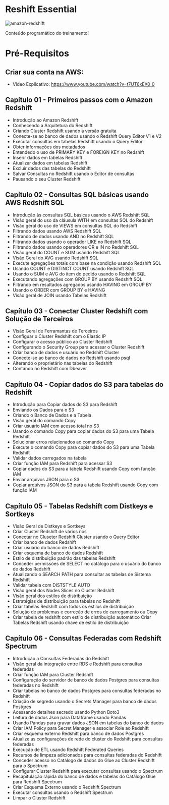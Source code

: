 # Reshift Essential

![amazon-redshift](https://github.com/elimesquita/redshift-essential/assets/87777462/fcbdaad2-22d6-4ad2-b3f5-03771010b30f)




Conteúdo programático do treinamento!

# Pré-Requisitos
## Criar sua conta na AWS:
  - Vídeo Explicativo: https://www.youtube.com/watch?v=t7UT6xEX0_0
    

## Capítulo 01 - Primeiros passos com o Amazon Redshift
- Introdução ao Amazon Redshift
- Conhecendo a Arquitetura do Redshift
- Criando Cluster Redshift usando a versão gratuita
- Conecte-se ao banco de dados usando o Redshift Query Editor V1 e V2
- Executar consultas em tabelas Redshift usando o Query Editor
- Obter informações dos metadados
- Entendedo o uso de PRIMARY KEY e FOREIGN KEY no Redshift
- Inserir dados em tabelas Redshift
- Atualizar dados em tabelas Redshift
- Excluir dados das tabelas do Redshift
- Salvar Consultas no Redshift usando o Editor de consultas
- Pausando o seu Cluster Redshift

## Capítulo 02 - Consultas SQL básicas usando AWS Redshift SQL
- Introdução às consultas SQL básicas usando o AWS Redshift SQL
- Visão geral do uso da cláusula WITH em consultas SQL do Redshift
- Visão geral do uso de VIEWS em consultas SQL do Redshift
- Filtrando dados usando AWS Redshift SQL
- Filtrando de dados usando AND no Redshift SQL
- Filtrando dados usando o operador LIKE no Redshift SQL
- Filtrando dados usando operadores OR e IN no Redshift SQL
- Visão geral do COUNT e SUM usando Redshift SQL
- Visão Geral do AVG usando Redshift SQL
- Execute agregações totais com base na condição usando Redshift SQL
- Usando COUNT e DISTINCT COUNT usando Redshift SQL
- Usando o SUM e AVG do item do pedido usando o Redshift SQL
- Executando agregações com GROUP BY usando Redshift SQL
- Filtrando em resultados agregados usando HAVING em GROUP BY
- Usando o ORDER com GROUP BY e HAVING
- Visão geral de JOIN usando Tabelas Redshift

## Capítulo 03 - Conectar Cluster Redshift com Solução de Terceiros
- Visão Geral de Ferramantas de Terceiros
- Configuar o Cluster Redshift com o Elastic IP 
- Configurar o acesso público ao Cluster Redshift
- Configurando o Security Group para acessar o Cluster Redshift
- Criar banco de dados e usuário no Redshift Cluster
- Conecte-se ao banco de dados no Redshift usando psql
- Alterando o proprietário nas tabelas do Redshift
- Contando no Redshift com Dbeaver

## Capítulo 04 - Copiar dados do S3 para tabelas do Redshift
- Introdução para Copiar dados do S3 para Redshift
- Enviando os Dados para o S3
- Criando o Banco de Dados e a Tabela
- Visão geral do comando Copy
- Criar usuário IAM com acesso total no S3
- Usando o comando Copy para copiar dados do S3 para uma Tabela Redshift
- Solucionar erros relacionados ao comando Copy
- Execute o comando Copy para copiar dados do S3 para uma Tabela Redshift
- Validar dados carregados na tabela
- Criar função IAM para Redshift para acessar S3
- Copiar dados do S3 para a tabela Redshift usando Copy com função IAM
- Enviar arquivos JSON para o S3
- Copiar arquivos JSON do S3 para a tabela Redshift usando Copy com função IAM

## Capítulo 05 - Tabelas Redshift com Distkeys e Sortkeys
- Visão Geral de Distkeys e Sortkeys
- Criar Cluster Redshift de vários nós
- Conectar no Cluseter Redshift Cluster usando o Query Editor
- Criar banco de dados Redshift
- Criar usuário do banco de dados Redshift
- Criar esquema de banco de dados Redshift
- Estilo de distribuição padrão das tabelas Redshift
- Conceder permissões de SELECT no catálogo para o usuário do banco de dados Redshift
- Atualizando o SEARCH PATH para consultar as tabelas de Sistema Redshift
- Validar tabela com DISTSTYLE AUTO
- Visão geral dos Nodes Slices no Cluster Redshift
- Visão geral dos estilos de distribuição
- Estratégias de distribuição para tabelas no Redshift
- Criar tabelas Redshift com todos os estilos de distribuição
- Solução de problemas e correção de erros de carregamento ou Copy
- Criar tabela de redshift com estilo de distribuição automático
Criar Tabelas Redshift usando chave de estilo de distribuição

## Capítulo 06 - Consultas Federadas com Redshift Spectrum
- Introdução a Consultas Federadas do Redshift
- Visão geral da integração entre RDS e Redshift para consultas federadas
- Criar função IAM para Cluster Redshift
- Configuração do servidor de banco de dados Postgres para consultas federadas no Redshift
- Criar tabelas no banco de dados Postgres para consultas federadas no Redshift
- Criação de segredo usando o Secrets Manager para banco de dados Postgres
- Acessando detalhes secredo usando Python Boto3
- Leitura de dados Json para Dataframe usando Pandas
- Usando Pandas para gravar dados JSON em tabelas do banco de dados
- Criar IAM Policy para Secret Manager e associar Role ao Redshift
- Criar esquema externo Redshift para banco de dados Postgres
- Atualize as configurações de rede do cluster do Redshift para consultas federadas
- Execução de ETL usando Redshift Federated Queries
- Recursos de limpeza adicionados para consultas federadas do Redshift
- Conceder acesso no Catálogo de dados do Glue ao  Cluster Redshift para o Spectrum
- Configurar Cluster Redshift para executar consultas usando o Spectrum
- Recapitulação rápida do banco de dados e tabelas do Catálogo Glue para Redshift Spectrum
- Criar Esquema Externo usando o Redshift Spectrum
- Executar consultas usando o Redshift Spectrum
- Limpar o Cluster Redshift

